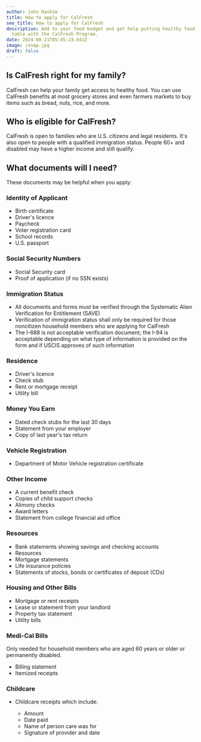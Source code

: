 ```yaml
---
author: john Hashim
title: How to apply for CalFresh
seo_title: How to apply for CalFresh
description: Add to your food budget and get help putting healthy food on the
  table with the CalFresh Program.
date: 2024-08-21T05:45:23.641Z
image: /snap.jpg
draft: false
---
```





## Is CalFresh right for my family?

CalFresh can help your family get access to healthy food. You can use CalFresh benefits at most grocery stores and even farmers markets to buy items such as bread, nuts, rice, and more.

## Who is eligible for CalFresh?

CalFresh is open to families who are U.S. citizens and legal residents. It's also open to people with a qualified immigration status. People 60+ and disabled may have a higher income and still qualify.

## What documents will I need?

These documents may be helpful when you apply:

### Identity of Applicant

* Birth certificate
* Driver's licence
* Paycheck
* Voter registration card
* School records
* U.S. passport

### Social Security Numbers

* Social Security card
* Proof of application (if no SSN exists)

### Immigration Status

* All documents and forms must be verified through the Systematic Alien Verification for Entitlement (SAVE)
* Verification of immigration status shall only be required for those noncitizen household members who are applying for CalFresh
* The I-688 is not acceptable verification document; the I-94 is acceptable depending on what type of information is provided on the form and if USCIS approves of such information

### Residence

* Driver's licence
* Check stub
* Rent or mortgage receipt
* Utility bill

### Money You Earn

* Dated check stubs for the last 30 days
* Statement from your employer
* Copy of last year's tax return

### Vehicle Registration

* Department of Motor Vehicle registration certificate

### Other Income

* A current benefit check
* Copies of child support checks
* Alimony checks
* Award letters
* Statement from college financial aid office

### Resources

* Bank statements showing savings and checking accounts
* Resources
* Mortgage statements
* Life insurance policies
* Statements of stocks, bonds or certificates of deposit (CDs)

### Housing and Other Bills

* Mortgage or rent receipts
* Lease or statement from your landlord
* Property tax statement
* Utility bills

### Medi-Cal Bills

Only needed for household members who are aged 60 years or older or permanently disabled.

* Billing statement
* Itemized receipts

### Childcare

* Childcare receipts which include:

  * Amount
  * Date paid
  * Name of person care was for
  * Signature of provider and date